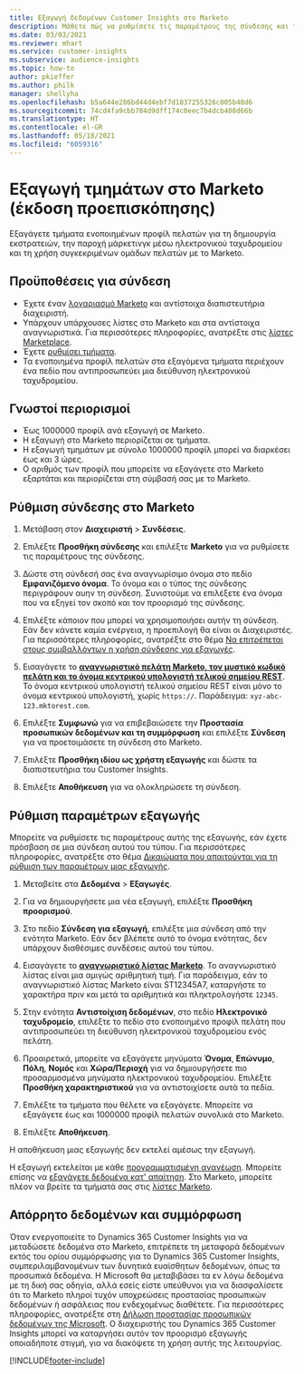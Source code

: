 ```yaml
---
title: Εξαγωγή δεδομένων Customer Insights στο Marketo
description: Μάθετε πώς να ρυθμίσετε τις παραμέτρους της σύνδεσης και της εξαγωγής στο Marketo.
ms.date: 03/03/2021
ms.reviewer: mhart
ms.service: customer-insights
ms.subservice: audience-insights
ms.topic: how-to
author: pkieffer
ms.author: philk
manager: shellyha
ms.openlocfilehash: b5a644e286bd44d4ebf7d1837255326c005b48d6
ms.sourcegitcommit: 74cd4fa9cbb784d9dff174c0eec7b4dcb408d66b
ms.translationtype: HT
ms.contentlocale: el-GR
ms.lasthandoff: 05/18/2021
ms.locfileid: "6059316"
---
```

# <a name="export-segments-to-marketo-preview"></a>Εξαγωγή τμημάτων στο Marketo (έκδοση προεπισκόπησης)

Εξαγάγετε τμήματα ενοποιημένων προφίλ πελατών για τη δημιουργία εκστρατειών, την παροχή μάρκετινγκ μέσω ηλεκτρονικού ταχυδρομείου και τη χρήση συγκεκριμένων ομάδων πελατών με το Marketo.

## <a name="prerequisites-for-connection"></a>Προϋποθέσεις για σύνδεση

-   Έχετε έναν [λογαριασμό Marketo](https://login.marketo.com/) και αντίστοιχα διαπιστευτήρια διαχειριστή.
-   Υπάρχουν υπάρχουσες λίστες στο Marketo και στα αντίστοιχα αναγνωριστικά. Για περισσότερες πληροφορίες, ανατρέξτε στις [λίστες Marketplace](https://docs.marketo.com/display/public/DOCS/Understanding+Static+Lists).
-   Έχετε [ρυθμίσει τμήματα](segments.md).
-   Τα ενοποιημένα προφίλ πελατών στα εξαγόμενα τμήματα περιέχουν ένα πεδίο που αντιπροσωπεύει μια διεύθυνση ηλεκτρονικού ταχυδρομείου.

## <a name="known-limitations"></a>Γνωστοί περιορισμοί

- Έως 1000000 προφίλ ανά εξαγωγή σε Marketo.
- Η εξαγωγή στο Marketo περιορίζεται σε τμήματα.
- Η εξαγωγή τμημάτων με σύνολο 1000000 προφίλ μπορεί να διαρκέσει έως και 3 ώρες. 
- Ο αριθμός των προφίλ που μπορείτε να εξαγάγετε στο Marketo εξαρτάται και περιορίζεται στη σύμβασή σας με το Marketo.

## <a name="set-up-connection-to-marketo"></a>Ρύθμιση σύνδεσης στο Marketo

1. Μετάβαση στον **Διαχειριστή** > **Συνδέσεις**.

1. Επιλέξτε **Προσθήκη σύνδεσης** και επιλέξτε **Marketo** για να ρυθμίσετε τις παραμέτρους της σύνδεσης.

1. Δώστε στη σύνδεσή σας ένα αναγνωρίσιμο όνομα στο πεδίο **Εμφανιζόμενο όνομα**. Το όνομα και ο τύπος της σύνδεσης περιγράφουν αυην τη σύνδεση. Συνιστούμε να επιλέξετε ένα όνομα που να εξηγεί τον σκοπό και τον προορισμό της σύνδεσης.

1. Επιλέξτε κάποιον που μπορεί να χρησιμοποιήσει αυτήν τη σύνδεση. Εάν δεν κάνετε καμία ενέργεια, η προεπιλογή θα είναι οι Διαχειριστές. Για περισσότερες πληροφορίες, ανατρέξτε στο θέμα [Να επιτρέπεται στους συμβαλλόντων η χρήση σύνδεσης για εξαγωγές](connections.md#allow-contributors-to-use-a-connection-for-exports).

1. Εισαγάγετε το **[αναγνωριστικό πελάτη Marketo, τον μυστικό κωδικό πελάτη και το όνομα κεντρικού υπολογιστή τελικού σημείου REST](https://developers.marketo.com/rest-api/authentication/)**. Το όνομα κεντρικού υπολογιστή τελικού σημείου REST είναι μόνο το όνομα κεντρικού υπολογιστή, χωρίς `https://`. Παράδειγμα: `xyz-abc-123.mktorest.com`. 

1. Επιλέξτε **Συμφωνώ** για να επιβεβαιώσετε την **Προστασία προσωπικών δεδομένων και τη συμμόρφωση** και επιλέξτε **Σύνδεση** για να προετοιμάσετε τη σύνδεση στο Marketo.

1. Επιλέξτε **Προσθήκη ιδίου ως χρήστη εξαγωγής** και δώστε τα διαπιστευτήρια του Customer Insights.

1. Επιλέξτε **Αποθήκευση** για να ολοκληρώσετε τη σύνδεση.

## <a name="configure-an-export"></a>Ρύθμιση παραμέτρων εξαγωγής

Μπορείτε να ρυθμίσετε τις παραμέτρους αυτής της εξαγωγής, εάν έχετε πρόσβαση σε μια σύνδεση αυτού του τύπου. Για περισσότερες πληροφορίες, ανατρέξτε στο θέμα [Δικαιώματα που απαιτούνται για τη ρύθμιση των παραμέτρων μιας εξαγωγής](export-destinations.md#set-up-a-new-export).

1. Μεταβείτε στα **Δεδομένα** > **Εξαγωγές**.

1. Για να δημιουργήσετε μια νέα εξαγωγή, επιλέξτε **Προσθήκη προορισμού**.

1. Στο πεδίο **Σύνδεση για εξαγωγή**, επιλέξτε μια σύνδεση από την ενότητα Marketo. Εάν δεν βλέπετε αυτό το όνομα ενότητας, δεν υπάρχουν διαθέσιμες συνδέσεις αυτού του τύπου.

1. Εισαγάγετε το **[αναγνωριστικό λίστας Marketo](https://docs.marketo.com/display/public/DOCS/Understanding+Static+Lists)**. Το αναγνωριστικό λίστας είναι μια αμιγώς αριθμητική τιμή. Για παράδειγμα, εάν το αναγνωριστικό λίστας Marketo είναι ST12345A7, καταργήστε το χαρακτήρα πριν και μετά τα αριθμητικά και πληκτρολογήστε `12345`. 

1. Στην ενότητα **Αντιστοίχιση δεδομένων**, στο πεδίο **Ηλεκτρονικό ταχυδρομείο**, επιλέξτε το πεδίο στο ενοποιημένο προφίλ πελάτη που αντιπροσωπεύει τη διεύθυνση ηλεκτρονικού ταχυδρομείου ενός πελάτη. 

1. Προαιρετικά, μπορείτε να εξαγάγετε μηνύματα **Όνομα**, **Επώνυμο**, **Πόλη**, **Νομός** και **Χώρα/Περιοχή** για να δημιουργήσετε πιο προσαρμοσμένα μηνύματα ηλεκτρονικού ταχυδρομείου. Επιλέξτε **Προσθήκη χαρακτηριστικού** για να αντιστοιχίσετε αυτά τα πεδία.

1. Επιλέξτε τα τμήματα που θέλετε να εξαγάγετε. Μπορείτε να εξαγάγετε έως και 1000000 προφίλ πελατών συνολικά στο Marketo.

1. Επιλέξτε **Αποθήκευση**.

Η αποθήκευση μιας εξαγωγής δεν εκτελεί αμέσως την εξαγωγή.

Η εξαγωγή εκτελείται με κάθε [προγραμματισμένη ανανέωση](system.md#schedule-tab). Μπορείτε επίσης να [εξαγάγετε δεδομένα κατ' απαίτηση](export-destinations.md#run-exports-on-demand). Στο Marketo, μπορείτε πλέον να βρείτε τα τμήματά σας στις [λίστες Marketo](https://docs.marketo.com/display/public/DOCS/Understanding+Static+Lists).


## <a name="data-privacy-and-compliance"></a>Απόρρητο δεδομένων και συμμόρφωση

Όταν ενεργοποιείτε το Dynamics 365 Customer Insights για να μεταδώσετε δεδομένα στο Marketo, επιτρέπετε τη μεταφορά δεδομένων εκτός του ορίου συμμόρφωσης για το Dynamics 365 Customer Insights, συμπεριλαμβανομένων των δυνητικά ευαίσθητων δεδομένων, όπως τα προσωπικά δεδομένα. Η Microsoft θα μεταβιβάσει τα εν λόγω δεδομένα με τη δική σας οδηγία, αλλά εσείς είστε υπεύθυνοι για να διασφαλίσετε ότι το Marketo πληροί τυχόν υποχρεώσεις προστασίας προσωπικών δεδομένων ή ασφάλειας που ενδεχομένως διαθέτετε. Για περισσότερες πληροφορίες, ανατρέξτε στη [Δήλωση προστασίας προσωπικών δεδομένων της Microsoft](https://go.microsoft.com/fwlink/?linkid=396732).
Ο διαχειριστής του Dynamics 365 Customer Insights μπορεί να καταργήσει αυτόν τον προορισμό εξαγωγής οποιαδήποτε στιγμή, για να διακόψετε τη χρήση αυτής της λειτουργίας.


[!INCLUDE[footer-include](../includes/footer-banner.md)]
